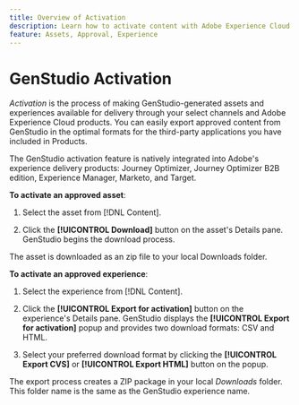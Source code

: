 ```yaml
---
title: Overview of Activation
description: Learn how to activate content with Adobe Experience Cloud and third-party applications.
feature: Assets, Approval, Experience
---
```


# GenStudio Activation

_Activation_ is the process of making GenStudio-generated assets and experiences available for delivery through your select channels and Adobe Experience Cloud products. You can easily export approved content from GenStudio in the optimal formats for the third-party applications you have included in Products.

The GenStudio activation feature is natively integrated into Adobe's experience delivery products: Journey Optimizer, Journey Optimizer B2B edition, Experience Manager, Marketo, and Target.

**To activate an approved asset**:

1. Select the asset from [!DNL Content].

1. Click the **[!UICONTROL Download]** button on the asset's Details pane. GenStudio begins the download process. 

The asset is downloaded as an zip file to your local Downloads folder.

**To activate an approved experience**:

1. Select the experience from [!DNL Content]. 

1. Click the **[!UICONTROL Export for activation]** button on the experience's Details pane. GenStudio displays the **[!UICONTROL Export for activation]** popup and provides two download formats: CSV and HTML.

1. Select your preferred download format by clicking the **[!UICONTROL Export CVS]** or **[!UICONTROL Export HTML]** button on the popup.

The export process creates a ZIP package in your local _Downloads_ folder. This folder name is the same as the GenStudio experience name.
